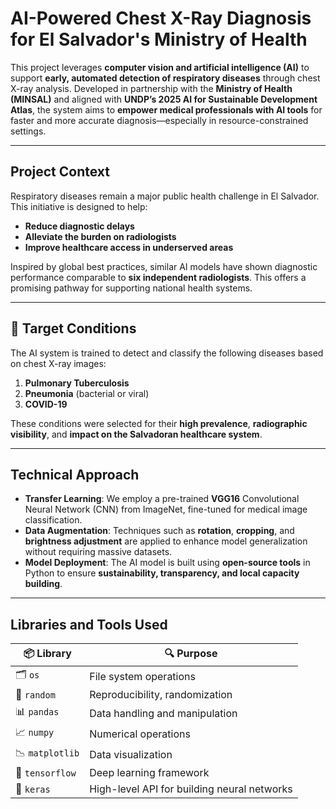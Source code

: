 # AI-Powered Chest X-Ray Diagnosis for El Salvador's Ministry of Health

This project leverages **computer vision and artificial intelligence (AI)** to support **early, automated detection of respiratory diseases** through chest X-ray analysis. Developed in partnership with the **Ministry of Health (MINSAL)** and aligned with **UNDP’s 2025 AI for Sustainable Development Atlas**, the system aims to **empower medical professionals with AI tools** for faster and more accurate diagnosis—especially in resource-constrained settings.

---

## Project Context

Respiratory diseases remain a major public health challenge in El Salvador. This initiative is designed to help:

- **Reduce diagnostic delays**
- **Alleviate the burden on radiologists**
- **Improve healthcare access in underserved areas**

Inspired by global best practices, similar AI models have shown diagnostic performance comparable to **six independent radiologists**. This offers a promising pathway for supporting national health systems.

---

## 🩻 Target Conditions

The AI system is trained to detect and classify the following diseases based on chest X-ray images:

1. **Pulmonary Tuberculosis**
2. **Pneumonia** (bacterial or viral)
3. **COVID-19**

These conditions were selected for their **high prevalence**, **radiographic visibility**, and **impact on the Salvadoran healthcare system**.

---

## Technical Approach

- **Transfer Learning**: We employ a pre-trained **VGG16** Convolutional Neural Network (CNN) from ImageNet, fine-tuned for medical image classification.
- **Data Augmentation**: Techniques such as **rotation**, **cropping**, and **brightness adjustment** are applied to enhance model generalization without requiring massive datasets.
- **Model Deployment**: The AI model is built using **open-source tools** in Python to ensure **sustainability, transparency, and local capacity building**.

---

## Libraries and Tools Used

| 📦 Library       | 🔍 Purpose                                  |
|------------------|---------------------------------------------|
| 🗂️ `os`          | File system operations                     |
| 🎲 `random`      | Reproducibility, randomization              |
| 📊 `pandas`      | Data handling and manipulation              |
| 📈 `numpy`       | Numerical operations                        |
| 📉 `matplotlib`  | Data visualization                          |
| 🧠 `tensorflow`  | Deep learning framework                     |
| 🔧 `keras`       | High-level API for building neural networks |

